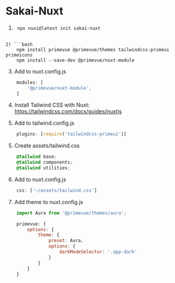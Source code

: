 # Sakai-Nuxt

1) ```bash
    npx nuxi@latest init sakai-nuxt
```

2) ```bash
    npm install primevue @primevue/themes tailwindcss-primeui primeicons
    npm install --save-dev @primevue/nuxt-module
```

3) Add to nuxt.config.js
```javascript
    modules: [
        '@primevue/nuxt-module',
    ]
```

4) Install Tailwind CSS with Nuxt: https://tailwindcss.com/docs/guides/nuxtjs

5) Add to tailwind.config.js
```javascript
    plugins: [require('tailwindcss-primeui')]
```

5) Create assets/tailwind.css
```css
    @tailwind base;
    @tailwind components;
    @tailwind utilities;
```

6) Add to nuxt.config.js
```javascript
    css: ['~/assets/tailwind.css']
```

7) Add theme to nuxt.config.js
```javascript
    import Aura from '@primevue/themes/aura';

    primevue: {
        options: {
            theme: {
                preset: Aura,
                options: {
                    darkModeSelector: '.app-dark'
                }
            }
        }
    }
```
